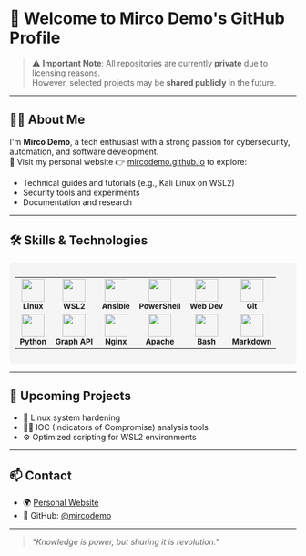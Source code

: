 # 👋 Welcome to Mirco Demo's GitHub Profile

> ⚠️ **Important Note**: All repositories are currently **private** due to licensing reasons.  
> However, selected projects may be **shared publicly** in the future.

---

## 🧑‍💻 About Me

I'm **Mirco Demo**, a tech enthusiast with a strong passion for cybersecurity, automation, and software development.  
🔗 Visit my personal website 👉 [mircodemo.github.io](https://mircodemo.github.io) to explore:

- Technical guides and tutorials (e.g., Kali Linux on WSL2)
- Security tools and experiments
- Documentation and research

---

## 🛠️ Skills & Technologies

<div style="background-color:#f5f5f5; padding:10px; border-radius:8px;">
  <table>
    <tr>
      <td align="center"><img src="https://cdn.jsdelivr.net/gh/devicons/devicon/icons/linux/linux-original.svg" width="40" /><br><sub><b>Linux</b></sub></td>
      <td align="center"><img src="https://cdn.jsdelivr.net/gh/devicons/devicon/icons/windows8/windows8-original.svg" width="40" /><br><sub><b>WSL2</b></sub></td>
      <td align="center"><img src="https://cdn.jsdelivr.net/gh/devicons/devicon/icons/ansible/ansible-original.svg" width="40" /><br><sub><b>Ansible</b></sub></td>
      <td align="center"><img src="https://cdn.jsdelivr.net/gh/devicons/devicon/icons/powershell/powershell-original.svg" width="40" /><br><sub><b>PowerShell</b></sub></td>
      <td align="center"><img src="https://cdn.jsdelivr.net/gh/devicons/devicon/icons/html5/html5-original.svg" width="40" /><br><sub><b>Web Dev</b></sub></td>
      <td align="center"><img src="https://cdn.jsdelivr.net/gh/devicons/devicon/icons/git/git-original.svg" width="40" /><br><sub><b>Git</b></sub></td>
    </tr>
    <tr>
      <td align="center"><img src="https://cdn.jsdelivr.net/gh/devicons/devicon/icons/python/python-original.svg" width="40" /><br><sub><b>Python</b></sub></td>
      <td align="center"><img src="https://upload.wikimedia.org/wikipedia/commons/4/4e/Microsoft_Graph_logo.svg" width="40" /><br><sub><b>Graph API</b></sub></td>
      <td align="center"><img src="https://cdn.jsdelivr.net/gh/devicons/devicon/icons/nginx/nginx-original.svg" width="40" /><br><sub><b>Nginx</b></sub></td>
      <td align="center"><img src="https://cdn.jsdelivr.net/gh/devicons/devicon/icons/apache/apache-original.svg" width="40" /><br><sub><b>Apache</b></sub></td>
      <td align="center"><img src="https://cdn.jsdelivr.net/gh/devicons/devicon/icons/bash/bash-original.svg" width="40" /><br><sub><b>Bash</b></sub></td>
      <td align="center"><img src="https://cdn.jsdelivr.net/gh/devicons/devicon/icons/markdown/markdown-original.svg" width="40" /><br><sub><b>Markdown</b></sub></td>
    </tr>
  </table>
</div>

---

## 🚀 Upcoming Projects

- 🔐 Linux system hardening  
- 🕵️‍♂️ IOC (Indicators of Compromise) analysis tools  
- ⚙️ Optimized scripting for WSL2 environments

---

## 📫 Contact

- 🌍 [Personal Website](https://mircodemo.github.io)
- 🐙 GitHub: [@mircodemo](https://github.com/mircodemo)

---

> _“Knowledge is power, but sharing it is revolution.”_

<!--
**mircodemo/mircodemo** is a ✨ _special_ ✨ repository because its `README.md` (this file) appears on your GitHub profile.

Here are some ideas to get you started:

- 🔭 I’m currently working on ...
- 🌱 I’m currently learning ...
- 👯 I’m looking to collaborate on ...
- 🤔 I’m looking for help with ...
- 💬 Ask me about ...
- 📫 How to reach me: ...
- 😄 Pronouns: ...
- ⚡ Fun fact: ...
-->
